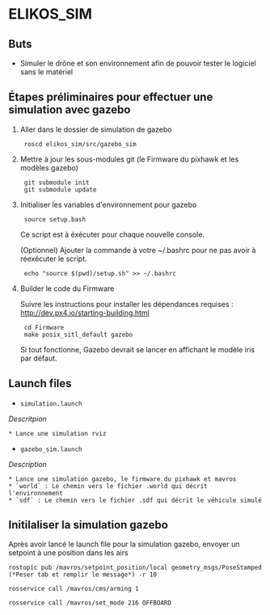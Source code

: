# ELIKOS_SIM
## Buts
* Simuler le drône et son environnement afin de pouvoir tester le logiciel sans le matériel

## Étapes préliminaires pour effectuer une simulation avec gazebo
1. Aller dans le dossier de simulation de gazebo

        roscd elikos_sim/src/gazebo_sim

2. Mettre à jour les sous-modules git (le Firmware du pixhawk et les modèles gazebo)

        git submodule init
        git submodule update

3. Initialiser les variables d'environnement pour gazebo

        source setup.bash

    Ce script est à éxécuter pour chaque nouvelle console.

    (Optionnel) Ajouter la commande à votre ~/.bashrc pour ne pas avoir 
    à réexécuter le script.

        echo "source $(pwd)/setup.sh" >> ~/.bashrc

4. Builder le code du Firmware

    Suivre les instructions pour installer les dépendances requises : http://dev.px4.io/starting-building.html

        cd Firmware
        make posix_sitl_default gazebo

    Si tout fonctionne, Gazebo devrait se lancer en affichant le modèle iris par défaut.

## Launch files 
* `simulation.launch`

*Descritpion*

    * Lance une simulation rviz
        
* `gazebo_sim.launch`

*Description*

    * Lance une simulation gazebo, le firmware du pixhawk et mavros
    * `world` : Le chemin vers le fichier .world qui décrit l'environnement
    * `sdf` : Le chemin vers le fichier .sdf qui décrit le véhicule simulé

## Initilaliser la simulation gazebo
Après avoir lancé le launch file pour la simulation gazebo, envoyer un setpoint à une position dans les airs

`rostopic pub /mavros/setpoint_position/local geometry_msgs/PoseStamped (*Peser tab et remplir le message*) -r 10`

`rosservice call /mavros/cms/arming 1`

`rosservice call /mavros/set_mode 216 OFFBOARD`


